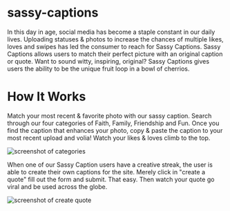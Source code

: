 # sassy-captions

In this day in age, social media has become a staple constant in our daily lives. Uploading statuses & photos to increase the chances of multiple likes, loves and swipes has led the consumer to reach for Sassy Captions. Sassy Captions allows users to match their perfect picture with an original caption or quote. Want to sound witty, inspiring, original? Sassy Captions gives users the ability to be the unique fruit loop in a bowl of cherrios. 

# How It Works 

Match your most recent & favorite photo with our sassy caption. Search through our four categories of Faith, Family, Friendship and Fun. Once you find the caption that enhances your photo, copy & paste the caption to your most recent upload and volia! Watch your likes & loves climb to the top. 

![screenshot of categories](https://user-images.githubusercontent.com/24262724/29830571-83cce4cc-8c97-11e7-96a1-f7470c34e827.png)

When one of our Sassy Caption users have a creative streak, the user is able to create their own captions for the site. Merely click in "create a quote" fill out the form and submit. That easy. Then watch your quote go viral and be used across the globe. 

![screenshot of create quote](https://user-images.githubusercontent.com/24262724/29830501-49df07ae-8c97-11e7-9dd2-a00d4e9c107c.png)
